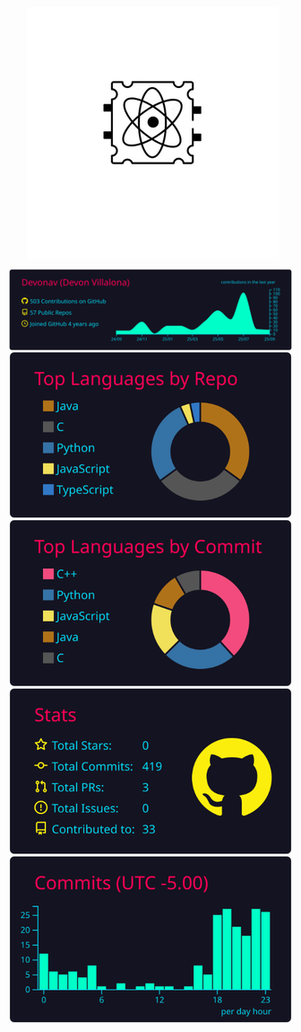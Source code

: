<p align="center">
  <img src="./download.gif" alt="Quantum Computing Animation" />
</p>

<p align="center">
  <a href="https://github.com/vn7n24fzkq/github-profile-summary-cards">
    <img src="https://raw.githubusercontent.com/Devonav/devonav/main/profile-summary-card-output/2077/0-profile-details.svg" alt="Profile Details"/>
  </a>
  <br>
  <a href="https://github.com/vn7n24fzkq/github-profile-summary-cards">
    <img src="https://raw.githubusercontent.com/Devonav/devonav/main/profile-summary-card-output/2077/1-repos-per-language.svg" alt="Repos per Language"/>
  </a>
  <a href="https://github.com/vn7n24fzkq/github-profile-summary-cards">
    <img src="https://raw.githubusercontent.com/Devonav/devonav/main/profile-summary-card-output/2077/2-most-commit-language.svg" alt="Most Committed Language"/>
  </a>
  <br>
  <a href="https://github.com/vn7n24fzkq/github-profile-summary-cards">
    <img src="https://raw.githubusercontent.com/Devonav/devonav/main/profile-summary-card-output/2077/3-stats.svg" alt="Stats"/>
  </a>
  <a href="https://github.com/vn7n24fzkq/github-profile-summary-cards">
    <img src="https://raw.githubusercontent.com/Devonav/devonav/main/profile-summary-card-output/2077/4-productive-time.svg" alt="Productive Time"/>
  </a>
</p>
